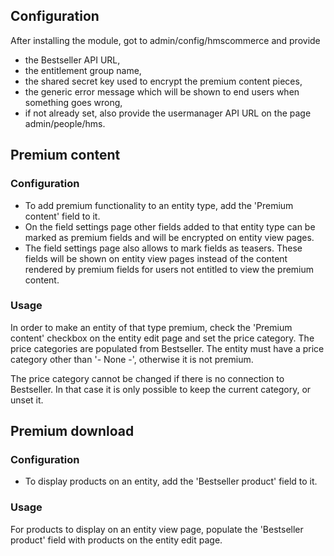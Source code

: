 
Configuration
-----------
After installing the module, got to admin/config/hmscommerce and provide
  * the Bestseller API URL,
  * the entitlement group name,
  * the shared secret key used to encrypt the premium content pieces,
  * the generic error message which will be shown to end users when something
    goes wrong,
  * if not already set, also provide the usermanager API URL on the page
    admin/people/hms.

Premium content
-----------
### Configuration

  * To add premium functionality to an entity type, add the 'Premium content'
    field to it.
  * On the field settings page other fields added to that entity type can be
    marked as premium fields and will be encrypted on entity view pages.
  * The field settings page also allows to mark fields as teasers. These fields
    will be shown on entity view pages instead of the content rendered by
    premium fields for users not entitled to view the premium content.

### Usage

In order to make an entity of that type premium, check the 'Premium content'
checkbox on the entity edit page and set the price category. The price
categories are populated from Bestseller. The entity must have a price category
other than '- None -', otherwise it is not premium.

The price category cannot be changed if there is no connection to Bestseller. In
that case it is only possible to keep the current category, or unset it.

Premium download
-----------
### Configuration

  * To display products on an entity, add the 'Bestseller product' field to it.

### Usage

For products to display on an entity view page, populate the 'Bestseller
product' field with products on the entity edit page.
